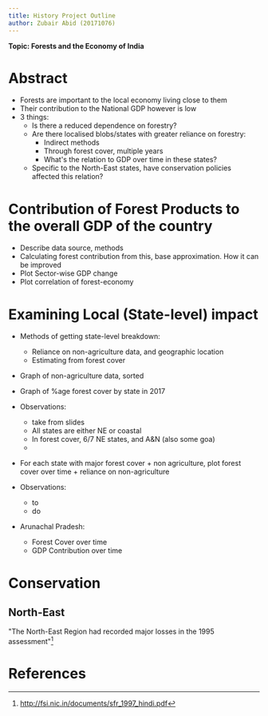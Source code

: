 ```yaml
---
title: History Project Outline
author: Zubair Abid (20171076)
---
```


**Topic: Forests and the Economy of India**

# Abstract 

- Forests are important to the local economy living close to them
- Their contribution to the National GDP however is low
- 3 things:
    - Is there a reduced dependence on forestry?
    - Are there localised blobs/states with greater reliance on forestry:
        - Indirect methods
        - Through forest cover, multiple years
        - What's the relation to GDP over time in these states?
    - Specific to the North-East states, have conservation policies affected this relation? 

# Contribution of Forest Products to the overall GDP of the country

- Describe data source, methods
- Calculating forest contribution from this, base approximation. How it can be improved
- Plot Sector-wise GDP change 
- Plot correlation of forest-economy

# Examining Local (State-level) impact

- Methods of getting state-level breakdown:
    - Reliance on non-agriculture data, and geographic location
    - Estimating from forest cover
- Graph of non-agriculture data, sorted
- Graph of %age forest cover by state in 2017
- Observations:
    - take from slides
    - All states are either NE or coastal
    - In forest cover, 6/7 NE states, and A&N (also some goa)
    - 
- For each state with major forest cover + non agriculture, plot forest cover over time + reliance on non-agriculture
- Observations:
    - to
    - do


- Arunachal Pradesh:
    - Forest Cover over time 
    - GDP Contribution over time 



# Conservation


















## North-East

"The North-East Region had recorded major losses in the 1995 assessment"[^ne95]













# References

[^ne95]: http://fsi.nic.in/documents/sfr_1997_hindi.pdf
